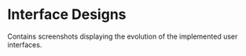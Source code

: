 # Interface Designs

Contains screenshots displaying the evolution of the implemented user interfaces.
